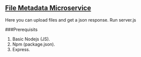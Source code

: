 ## [File Metadata Microservice](https://www.freecodecamp.org/learn/apis-and-microservices/apis-and-microservices-projects/file-metadata-microservice)
Here you can upload files and get a json response. Run server.js

###Prerequisits 
1) Basic Nodejs (JS).
2) Npm (package.json).
3) Express.


